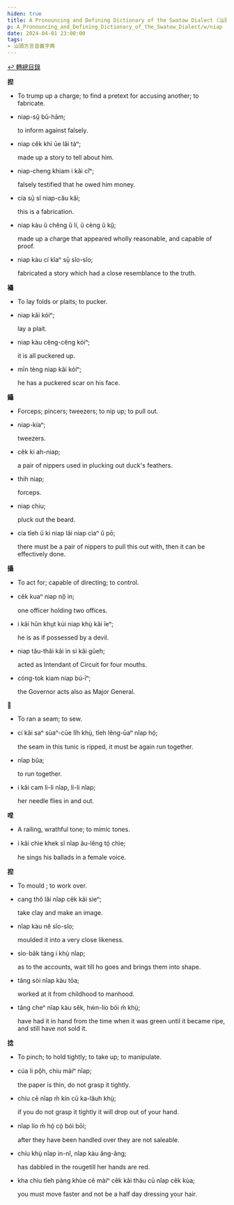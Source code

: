 ```yaml
---
hiden: true
title: A Pronouncing and Defining Dictionary of the Swatow Dialect (汕頭方言音義字典) / niap
p: A_Pronouncing_and_Defining_Dictionary_of_the_Swatow_Dialect/w/niap
date: 2024-04-01 23:00:00
tags: 
- 汕頭方言音義字典
---
```


[↩️ 轉總目錄](/A_Pronouncing_and_Defining_Dictionary_of_the_Swatow_Dialect)


**揑**
- To trump up a charge; to find a pretext for accusing another; to fabricate.

- niap-sṳ̂ bû-hām;

  to inform against falsely.

- niap cêk khí ūe lâi tàⁿ;

  made up a story to tell about him.

- niap-cheng khiam i kâi cîⁿ;

  falsely testified that he owed him money.

- cía sṳ̄ sĭ niap-cău kâi;

  this is a fabrication.

- niap kàu ŭ chêng ŭ lí, ŭ cèng ŭ kṳ̆;

  made up a charge that appeared wholly reasonable, and capable of proof.

- niap kàu cí kĭaⁿ sṳ̄ sĭo-sĭo;

  fabricated a story which had a close resemblance to the truth. 

**襵**
- To lay folds or plaits; to pucker.

- niap kâi kóiⁿ;

  lay a plait.

- niap kàu cĕng-cĕng kóiⁿ;

  it is all puckered up.

- mīn tèng niap kâi kóiⁿ;

  he has a puckered scar on his face.

**鑷**
- Forceps; pincers; tweezers; to nip up; to pull out.

- niap-kíaⁿ;

  tweezers.

- cêk ki ah-niap;

  a pair of nippers used in plucking out duck's feathers.

- thih niap;

  forceps.

- niap chiu;

  pluck out the beard.

- cía tîeh ŭ ki niap lâi niap cìaⁿ ŭ pō;

  there must be a pair of nippers to pull this out with, then it can be effectively done.

**攝**
- To act for; capable of directing; to control.

- cêk kuaⁿ niap nŏ̤ ìn;

  one officer holding two offices.

- i kâi hûn khṳt kúi niap khṳ̀ kâi īeⁿ;

  he is as if possessed by a devil.

- niap tău-thâi kâi ìn sì kâi gûeh;

  acted as Intendant of Circuit for four mouths.

- cóng-tok kiam niap bú-īⁿ;

  the Governor acts also as Major General.

**𦄾**
- To ran a seam; to sew.

- cí kâi saⁿ sùaⁿ-cūe lîh khṳ̀, tîeh lêng-ūaⁿ nîap hó̤;

  the seam in this tunic is ripped, it must be again run together.

- nîap bûa;

  to run together.

- i kâi cam li-li nîap, li-li nîap;

  her needle flies in and out.

**㖏**
- A railing, wrathful tone; to mimic tones.

- i kâi chìe khek sĭ nĭap âu-lêng tó̤ chìe;

  he sings his ballads in a female voice.

**揑**
- To mould ; to work over.

- cang thô lâi nîap cêk kâi sìeⁿ;

  take clay and make an image.

- nîap kàu nĕ sĭo-sĭo;

  moulded it into a very close likeness.

- sìo-bâk táng i khṳ̀ nîap;

  as to the accounts, wait till ho goes and brings them into shape.

- tâng sòi nîap kàu tōa;

  worked at it from childhood to manhood.

- tâng cheⁿ nîap kàu sêk, hẃn-lío bōi m̄ khṳ̀;

  have had it in hand from the time when it was green until it became ripe, and still have not sold it.

**捻**
- To pinch; to hold tightly; to take up; to manipulate.

- cúa li pô̤h, chíu màiⁿ nîap;

  the paper is thin, do not grasp it tightly.

- chíu cē nîap m̄ kín cū ka-lâuh khṳ̀;

  if you do not grasp it tightly it will drop out of your hand.

- nîap lío m̄ hó̤ cò̤ bói bōi;

  after they have been handled over they are not saleable.

- chíu khṳ̀ nîap in-nî, nîap kàu âng-âng;

  has dabbled in the rougetill her hands are red.

- kha chìu tîeh pàng khùe cē màiⁿ cêk kâi thâu cū nîap cêk kùa;

  you must move faster and not be a half day dressing your hair.